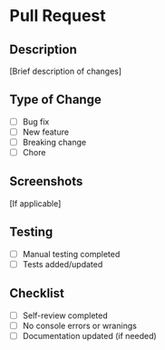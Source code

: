 # Pull Request

## Description
[Brief description of changes]

## Type of Change
- [ ] Bug fix
- [ ] New feature
- [ ] Breaking change
- [ ] Chore

## Screenshots
[If applicable]

## Testing
- [ ] Manual testing completed
- [ ] Tests added/updated

## Checklist
- [ ] Self-review completed
- [ ] No console errors or wranings
- [ ] Documentation updated (if needed)
